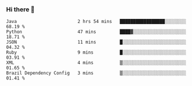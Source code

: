 ### Hi there 👋

<!--START_SECTION:waka-->

```text
Java                       2 hrs 54 mins   █████████████████░░░░░░░░   68.19 %
Python                     47 mins         ████▓░░░░░░░░░░░░░░░░░░░░   18.71 %
JSON                       11 mins         █░░░░░░░░░░░░░░░░░░░░░░░░   04.32 %
Ruby                       9 mins          █░░░░░░░░░░░░░░░░░░░░░░░░   03.91 %
XML                        4 mins          ▒░░░░░░░░░░░░░░░░░░░░░░░░   01.65 %
Brazil Dependency Config   3 mins          ▒░░░░░░░░░░░░░░░░░░░░░░░░   01.41 %
```

<!--END_SECTION:waka-->

<!--
**jerry-shao/jerry-shao** is a ✨ _special_ ✨ repository because its `README.md` (this file) appears on your GitHub profile.

Here are some ideas to get you started:

- 🔭 I’m currently working on ...
- 🌱 I’m currently learning ...
- 👯 I’m looking to collaborate on ...
- 🤔 I’m looking for help with ...
- 💬 Ask me about ...
- 📫 How to reach me: ...
- 😄 Pronouns: ...
- ⚡ Fun fact: ...
-->
